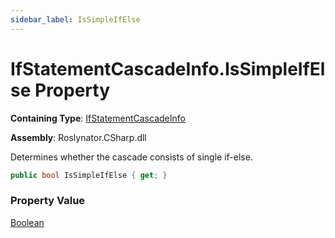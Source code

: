```yaml
---
sidebar_label: IsSimpleIfElse
---
```


# IfStatementCascadeInfo\.IsSimpleIfElse Property

**Containing Type**: [IfStatementCascadeInfo](../index.md)

**Assembly**: Roslynator\.CSharp\.dll

  
Determines whether the cascade consists of single if\-else\.

```csharp
public bool IsSimpleIfElse { get; }
```

### Property Value

[Boolean](https://docs.microsoft.com/en-us/dotnet/api/system.boolean)

